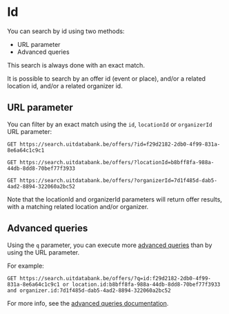 ---
---

# Id

You can search by id using two methods:

* URL parameter
* Advanced queries

This search is always done with an exact match.

It is possible to search by an offer id (event or place), and/or a related location id, and/or a related organizer id.

## URL parameter

You can filter by an exact match using the `id`, `locationId` or `organizerId` URL parameter:

```
GET https://search.uitdatabank.be/offers/?id=f29d2182-2db0-4f99-831a-8e6a64c1c9c1
```
```
GET https://search.uitdatabank.be/offers/?locationId=b8bff8fa-988a-44db-8dd8-70bef77f3933
```
```
GET https://search.uitdatabank.be/offers/?organizerId=7d1f485d-dab5-4ad2-8894-322060a2bc52
```

Note that the locationId and organizerId parameters will return offer results, with a matching related location and/or organizer.

## Advanced queries

Using the `q` parameter, you can execute more [advanced queries](../../reference/advanced-queries) than by using the URL parameter.

For example:

```
GET https://search.uitdatabank.be/offers/?q=id:f29d2182-2db0-4f99-831a-8e6a64c1c9c1 or location.id:b8bff8fa-988a-44db-8dd8-70bef77f3933 and organizer.id:7d1f485d-dab5-4ad2-8894-322060a2bc52
```

For more info, see the [advanced queries documentation](../../reference/advanced-queries).
